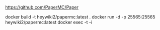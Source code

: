 https://github.com/PaperMC/Paper


docker build -t heywiki2/papermc:latest .
docker run -d -p 25565:25565 heywiki2/papermc:latest
docker exec -t -i 
